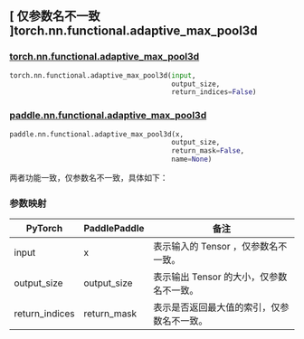 ## [ 仅参数名不一致 ]torch.nn.functional.adaptive_max_pool3d

### [torch.nn.functional.adaptive_max_pool3d](https://pytorch.org/docs/stable/generated/torch.nn.functional.adaptive_max_pool3d.html?highlight=adaptive_max_pool3d#torch.nn.functional.adaptive_max_pool3d)

```python
torch.nn.functional.adaptive_max_pool3d(input,
                                        output_size,
                                        return_indices=False)
```

### [paddle.nn.functional.adaptive_max_pool3d](https://www.paddlepaddle.org.cn/documentation/docs/zh/develop/api/paddle/nn/functional/adaptive_max_pool3d_cn.html)

```python
paddle.nn.functional.adaptive_max_pool3d(x,
                                        output_size,
                                        return_mask=False,
                                        name=None)
```

两者功能一致，仅参数名不一致，具体如下：
### 参数映射

| PyTorch       | PaddlePaddle | 备注                                                   |
| ------------- | ------------ | ------------------------------------------------------ |
| input           | x           |  表示输入的 Tensor ，仅参数名不一致。               |
| output_size           |  output_size           | 表示输出 Tensor 的大小，仅参数名不一致。               |
| return_indices           |  return_mask          | 表示是否返回最大值的索引，仅参数名不一致。               |
